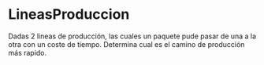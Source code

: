 # LineasProduccion
Dadas 2 lineas de producción, las cuales un paquete pude pasar de una a la otra con un coste de tiempo. Determina cual es el camino de producción más rapido.
